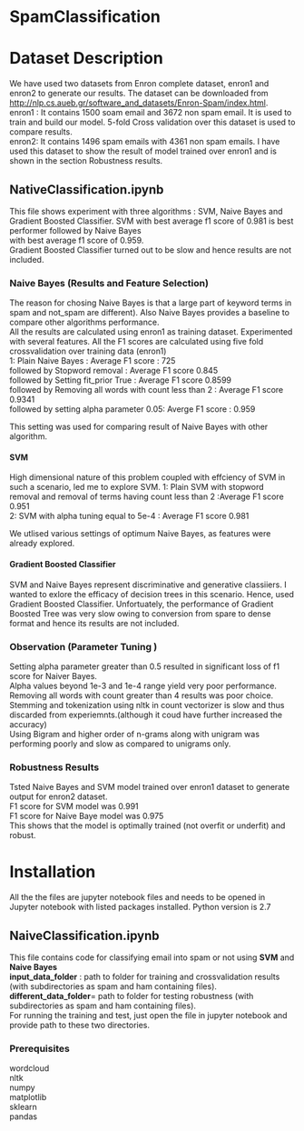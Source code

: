 # SpamClassification
# Dataset Description
We have used two datasets from Enron complete dataset,  enron1 and enron2 to generate our results. 
The dataset can be downloaded from  http://nlp.cs.aueb.gr/software_and_datasets/Enron-Spam/index.html.  
enron1 : It contains 1500 soam email and 3672 non spam email. It is used to train and build our model.
5-fold Cross validation over this dataset is used to compare results.     
enron2: It contains 1496 spam emails with 4361 non spam emails. I have used this dataset to show the result of model trained over 
enron1 and is shown in the section Robustness results. 


## NativeClassification.ipynb
This file shows experiment  with three algorithms : SVM, Naive Bayes and Gradient Boosted Classifier. 
SVM with best average f1 score of  0.981  is best performer followed by Naive Bayes  
with best average f1 score of 0.959.    
Gradient Boosted Classifier turned out to be  slow and hence results are not included.   

### Naive Bayes (Results and Feature Selection)
The reason for chosing Naive Bayes is that   a large part of keyword terms in spam and not_spam are different). Also Naive Bayes provides a baseline to compare other algorithms performance.   
All the results are calculated using enron1 as training dataset. 
Experimented with several features. All the F1 scores are calculated using five fold crossvalidation over training data (enron1)  
1: Plain Naive Bayes : Average F1 score : 725   
followed by Stopword removal : Average F1 score   0.845  
followed by  Setting fit_prior True : Average F1 score 0.8599  
followed by Removing all words with count less than 2 : Average F1 score 0.9341  
followed by setting alpha parameter 0.05: Averge F1 score : 0.959  

This setting was used for comparing result of Naive Bayes with other algorithm. 

#### SVM 
High dimensional nature of this problem coupled  with effciency of SVM in such a scenario, led me to explore SVM. 
1: Plain SVM with stopword removal and removal of terms having count less than 2 :Average F1 score  0.951    
2: SVM with alpha tuning equal to 5e-4 :   Average F1 score 0.981    
    
We utlised various settings of optimum Naive Bayes, as features were already explored.   

#### Gradient Boosted Classifier
SVM and Naive Bayes represent discriminative and generative classiiers. I wanted to exlore the efficacy of decision trees in this scenario. Hence, used Gradient Boosted Classifier. Unfortuately, the performance of Gradient Boosted Tree was very slow owing to conversion from spare to dense format and hence its results are not included. 


### Observation  (Parameter Tuning )
Setting alpha parameter greater than 0.5 resulted in significant loss of f1 score for Naiver Bayes.  
Alpha values beyond 1e-3 and 1e-4 range yield very poor performance.  
Removing all words with count greater than 4 results was poor choice.
Stemming and tokenization using nltk in count vectorizer is slow and thus discarded from experiemnts.(although it coud have further increased the accuracy)     
Using Bigram and higher order of n-grams along with unigram was performing poorly  and slow as compared to unigrams only.   

### Robustness Results
Tsted Naive Bayes and SVM model trained over enron1 dataset to generate output for enron2 dataset.  
F1 score  for SVM model was 0.991  
F1 score  for  Naive Baye model was 0.975  
This shows  that the  model is optimally trained (not overfit or underfit) and robust. 















# Installation
All the the files are jupyter notebook files and needs to be opened in Jupyter notebook with listed packages installed.
Python version is 2.7
## NaiveClassification.ipynb
This file contains code for classifying email into spam or not using **SVM** and **Naive Bayes**  
**input_data_folder** : path to folder for training and crossvalidation results (with subdirectories as spam and ham containing files). 
**different_data_folder**= path to folder for testing robustness (with subdirectories as spam and ham containing files).      
For running the training and test, just open the file in jupyter notebook and  provide path to these two directories.   

### Prerequisites
wordcloud  
nltk  
numpy  
matplotlib  
sklearn  
pandas  






